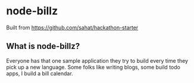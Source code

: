 node-billz
========== 

Built from https://github.com/sahat/hackathon-starter

## What is node-billz?
Everyone has that one sample application they try to build every time they pick up a new language. Some folks like writing 
blogs, some build todo apps, I build a bill calendar.